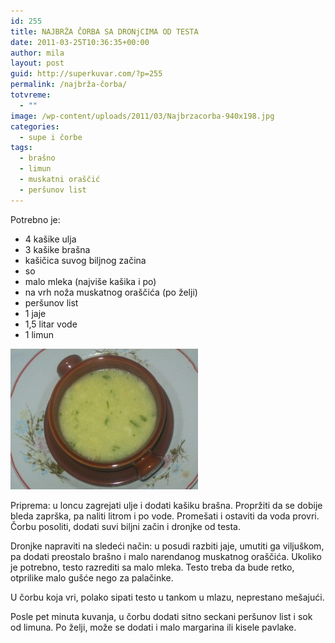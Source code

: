 ```yaml
---
id: 255
title: NAJBRŽA ČORBA SA DRONjCIMA OD TESTA
date: 2011-03-25T10:36:35+00:00
author: mila
layout: post
guid: http://superkuvar.com/?p=255
permalink: /najbrža-čorba/
totvreme:
  - ""
image: /wp-content/uploads/2011/03/Najbrzacorba-940x198.jpg
categories:
  - supe i čorbe
tags:
  - brašno
  - limun
  - muskatni oraščić
  - peršunov list
---
```

Potrebno je:

  * 4 kašike ulja
  * 3 kašike brašna
  * kašičica suvog biljnog začina
  * so
  * malo mleka (najviše kašika i po)
  * na vrh noža muskatnog oraščića (po želji)
  * peršunov list
  * 1 jaje
  * 1,5 litar vode
  * 1 limun

<img class="alignnone size-medium wp-image-5887" src="/wp-content/uploads/2011/03/Najbrzacorba-300x225.jpg" alt="Najbrzacorba" width="300" height="225" /> 

Priprema: u loncu zagrejati ulje i dodati kašiku brašna. Propržiti da se dobije bleda zaprška, pa naliti litrom i po vode. Promešati i ostaviti da voda provri. Čorbu posoliti, dodati suvi biljni začin i dronjke od testa.

Dronjke napraviti na sledeći način: u posudi razbiti jaje, umutiti ga viljuškom, pa dodati preostalo brašno i malo narendanog muskatnog oraščića. Ukoliko je potrebno, testo razrediti sa malo mleka. Testo treba da bude retko, otprilike malo gušće nego za palačinke.

U čorbu koja vri, polako sipati testo u tankom u mlazu, neprestano mešajući.

Posle pet minuta kuvanja, u čorbu dodati sitno seckani peršunov list i sok od limuna. Po želji, može se dodati i malo margarina ili kisele pavlake.